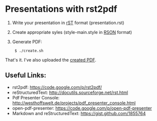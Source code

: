 Presentations with rst2pdf
==========================

1. Write your presentation in [rST](http://docutils.sourceforge.net/rst.html) format (presentation.rst)
2. Create appropriate syles (style-main.style in [RSON](http://code.google.com/p/rson/) format)
3. Generate PDF:

        $ ./create.sh


That's it. I've also uploaded the [created PDF](http://akrabat.com/stuff/rst2pdf_example_presentation.pdf).


Useful Links:
-------------

* rst2pdf: https://code.google.com/p/rst2pdf/
* reStructuredText: http://docutils.sourceforge.net/rst.html
* Pdf Presenter Console: http://westhoffswelt.de/projects/pdf_presenter_console.html
* open-pdf-presenter: https://code.google.com/p/open-pdf-presenter
* Markdown and reStructuredText: https://gist.github.com/1855764
